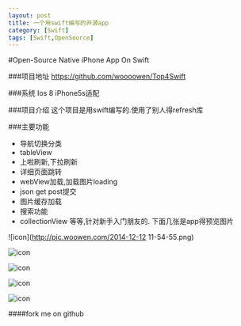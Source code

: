 ```yaml
---
layout: post
title: 一个用swift编写的开源app
category: [Swift]
tags: [Swift,OpenSource]
---
```


#Open-Source Native iPhone App On Swift

###项目地址
<https://github.com/woooowen/Top4Swift>

###系统
Ios 8
iPhone5s适配

###项目介绍
这个项目是用swift编写的.使用了别人得refresh库

###主要功能

* 导航切换分类
* tableView
* 上啦刷新,下拉刷新
* 详细页面跳转
* webView加载,加载图片loading
* json get post提交
* 图片缓存加载
* 搜索功能
* collectionView
等等,针对新手入门朋友的.
下面几张是app得预览图片

![icon](http://pic.woowen.com/2014-12-12 11-54-55.png)

![icon](http://pic.woowen.com/LoginImage.png)

![icon](http://pic.woowen.com/total.gif)

![icon](http://pic.woowen.com/search3.gif)

![icon](http://pic.woowen.com/app.gif)

####fork me on github
